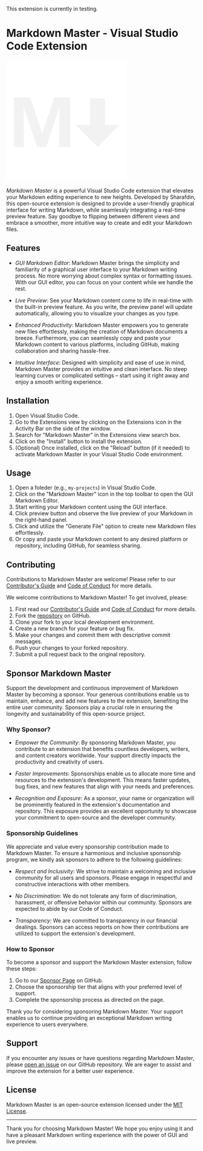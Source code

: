 This extension is currently in testing.

# Markdown Master - Visual Studio Code Extension

![Markdown Master Logo](media/icons/markdown.svg)

*Markdown Master* is a powerful Visual Studio Code extension that elevates your Markdown editing experience to new heights. Developed by Sharafdin, this open-source extension is designed to provide a user-friendly graphical interface for writing Markdown, while seamlessly integrating a real-time preview feature. Say goodbye to flipping between different views and embrace a smoother, more intuitive way to create and edit your Markdown files.

## Features

- *GUI Markdown Editor*: Markdown Master brings the simplicity and familiarity of a graphical user interface to your Markdown writing process. No more worrying about complex syntax or formatting issues. With our GUI editor, you can focus on your content while we handle the rest.

- *Live Preview*: See your Markdown content come to life in real-time with the built-in preview feature. As you write, the preview panel will update automatically, allowing you to visualize your changes as you type.

- *Enhanced Productivity*: Markdown Master empowers you to generate new files effortlessly, making the creation of Markdown documents a breeze. Furthermore, you can seamlessly copy and paste your Markdown content to various platforms, including GitHub, making collaboration and sharing hassle-free.

- *Intuitive Interface*: Designed with simplicity and ease of use in mind, Markdown Master provides an intuitive and clean interface. No steep learning curves or complicated settings – start using it right away and enjoy a smooth writing experience.

## Installation

1. Open Visual Studio Code.
2. Go to the Extensions view by clicking on the Extensions icon in the Activity Bar on the side of the window.
3. Search for "Markdown Master" in the Extensions view search box.
4. Click on the "Install" button to install the extension.
5. (Optional) Once installed, click on the "Reload" button (if it needed) to activate Markdown Master in your Visual Studio Code environment.

## Usage

1. Open a foleder (e.g., `my-projects`) in Visual Studio Code.
2. Click on the "Markdown Master" icon in the top toolbar to open the GUI Markdown Editor.
3. Start writing your Markdown content using the GUI interface.
4. Click preview button and observe the live preview of your Markdown in the right-hand panel.
5. Click and utilize the "Generate File" option to create new Markdown files effortlessly.
6. Or copy and paste your Markdown content to any desired platform or repository, including GitHub, for seamless sharing.

## Contributing

Contributions to Markdown Master are welcome! Please refer to our [Contributor's Guide](http://github.com/sharafdin/markdown-master) and [Code of Conduct](https://github.com/sharafdin/Markdown-Master/blob/main/CODE_OF_CONDUCT.md) for more details.

We welcome contributions to Markdown Master! To get involved, please:

1. First read our [Contributor's Guide](http://github.com/sharafdin/markdown-master) and [Code of Conduct](https://github.com/sharafdin/Markdown-Master/blob/main/CODE_OF_CONDUCT.md) for more details.
2. Fork the [repository](https://github.com/sharafdin/markdown-master) on GitHub.
3. Clone your fork to your local development environment.
4. Create a new branch for your feature or bug fix.
5. Make your changes and commit them with descriptive commit messages.
6. Push your changes to your forked repository.
7. Submit a pull request back to the original repository.

## Sponsor Markdown Master

Support the development and continuous improvement of Markdown Master by becoming a sponsor. Your generous contributions enable us to maintain, enhance, and add new features to the extension, benefiting the entire user community. Sponsors play a crucial role in ensuring the longevity and sustainability of this open-source project.

### Why Sponsor?

- *Empower the Community*: By sponsoring Markdown Master, you contribute to an extension that benefits countless developers, writers, and content creators worldwide. Your support directly impacts the productivity and creativity of users.

- *Faster Improvements*: Sponsorships enable us to allocate more time and resources to the extension's development. This means faster updates, bug fixes, and new features that align with your needs and preferences.

- *Recognition and Exposure*: As a sponsor, your name or organization will be prominently featured in the extension's documentation and repository. This exposure provides an excellent opportunity to showcase your commitment to open-source and the developer community.

### Sponsorship Guidelines

We appreciate and value every sponsorship contribution made to Markdown Master. To ensure a harmonious and inclusive sponsorship program, we kindly ask sponsors to adhere to the following guidelines:

- *Respect and Inclusivity*: We strive to maintain a welcoming and inclusive community for all users and sponsors. Please engage in respectful and constructive interactions with other members.

- *No Discrimination*: We do not tolerate any form of discrimination, harassment, or offensive behavior within our community. Sponsors are expected to abide by our Code of Conduct.

- *Transparency*: We are committed to transparency in our financial dealings. Sponsors can access reports on how their contributions are utilized to support the extension's development.

### How to Sponsor

To become a sponsor and support the Markdown Master extension, follow these steps:

1. Go to our [Sponsor Page](https://github.com/sponsors/your-username) on GitHub.
2. Choose the sponsorship tier that aligns with your preferred level of support.
3. Complete the sponsorship process as directed on the page.

Thank you for considering sponsoring Markdown Master. Your support enables us to continue providing an exceptional Markdown writing experience to users everywhere.


## Support

If you encounter any issues or have questions regarding Markdown Master, please [open an issue](https://github.com/sharafdin/Markdown-Master/issues) on our GitHub repository. We are eager to assist and improve the extension for a better user experience.

## License

Markdown Master is an open-source extension licensed under the [MIT License](LICENSE.md).

---

Thank you for choosing Markdown Master! We hope you enjoy using it and have a pleasant Markdown writing experience with the power of GUI and live preview.

